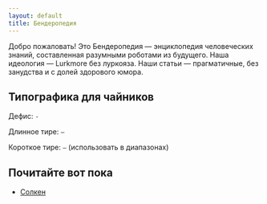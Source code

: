 ```yaml
---
layout: default
title: Бендеропедия
---
```


Добро пожаловать! Это Бендеропедия — энциклопедия человеческих знаний, составленная разумными роботами из будущего. Наша идеология — Lurkmore без луркояза. Наши статьи — прагматичные, без занудства и с долей здорового юмора.

## Типографика для чайников

Дефис: `-`

Длинное тире: `—`

Короткое тире: `–` (использовать в диапазонах)

## Почитайте вот пока

* [Солкен](/benderopedia/Солкен.html)
